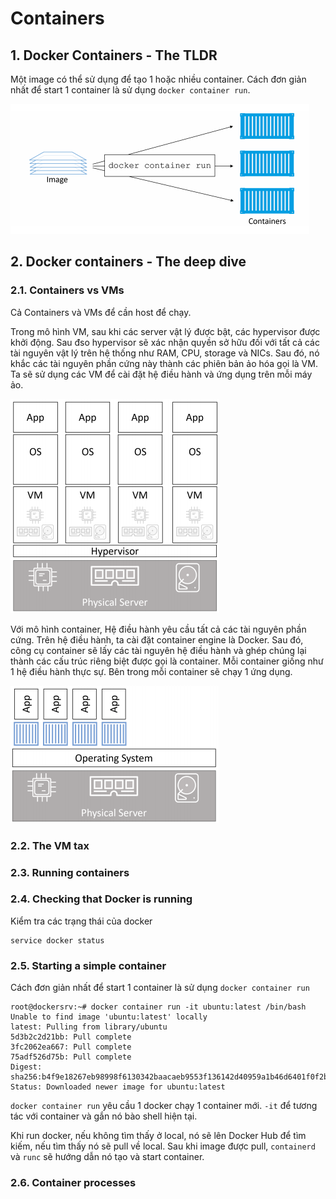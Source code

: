 # Containers

## 1. Docker Containers - The TLDR

Một image có thể sử dụng để tạo 1 hoặc nhiều container. Cách đơn giản nhất để start 1 container là sử dụng `docker container run`.

![](../images/docker6.png)

## 2. Docker containers - The deep dive

### 2.1. Containers vs VMs

Cả Containers và VMs để cần host để chạy. 

Trong mô hình VM, sau khi các server vật lý được bật, các hypervisor được khởi động. Sau đso hypervisor sẽ xác nhận quyền sở hữu đối với tất cả các tài nguyên vật lý trên hệ thống như RAM, CPU, storage và NICs. Sau đó, nó khắc các tài nguyên phần cứng này thành các phiên bản ảo hóa gọi là VM. Ta sẽ sử dụng các VM để cài đặt hệ điều hành và ứng dụng trên mỗi máy ảo. 

![](../images/docker7.png)

Với mô hình container, Hệ điều hành yêu cầu tất cả các tài nguyên phần cứng. Trên hệ điều hành, ta cài đặt container engine là Docker. Sau đó, công cụ container sẽ lấy các tài nguyên hệ điều hành và ghép chúng lại thành các cấu trúc riêng biệt được gọi là container. Mỗi container giống như 1 hệ điều hành thực sự. Bên trong mỗi container sẽ chạy 1 ứng dụng. 

![](../images/docker8.png)

### 2.2. The VM tax

### 2.3. Running containers

### 2.4. Checking that Docker is running

Kiểm tra các trạng thái của docker

```
service docker status
```
### 2.5. Starting a simple container

Cách đơn giản nhất để start 1 container là sử dụng `docker container run`

```
root@dockersrv:~# docker container run -it ubuntu:latest /bin/bash
Unable to find image 'ubuntu:latest' locally
latest: Pulling from library/ubuntu
5d3b2c2d21bb: Pull complete
3fc2062ea667: Pull complete
75adf526d75b: Pull complete
Digest: sha256:b4f9e18267eb98998f6130342baacaeb9553f136142d40959a1b46d6401f0f2b
Status: Downloaded newer image for ubuntu:latest
```

`docker container run` yêu cầu 1 docker chạy 1 container mới. `-it` để tương tác với container và gắn nó bào shell hiện tại.
 
Khi run docker, nếu không tìm thấy ở local, nó sẽ lên Docker Hub để tìm kiếm, nếu tìm thấy nó sẽ pull về local. Sau khi image được pull, `containerd` và `runc` sẽ hướng dẫn nó tạo và start container. 

### 2.6. Container processes




